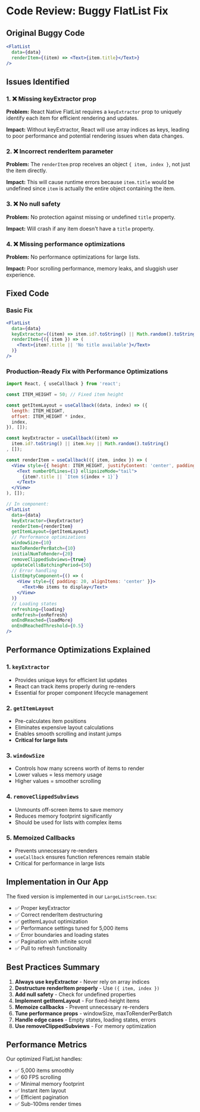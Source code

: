 # Code Review: Buggy FlatList Fix

## Original Buggy Code
```jsx
<FlatList 
  data={data} 
  renderItem={(item) => <Text>{item.title}</Text>}
/>
```

## Issues Identified

### 1. ❌ Missing keyExtractor prop
**Problem:** React Native FlatList requires a `keyExtractor` prop to uniquely identify each item for efficient rendering and updates.

**Impact:** Without keyExtractor, React will use array indices as keys, leading to poor performance and potential rendering issues when data changes.

### 2. ❌ Incorrect renderItem parameter
**Problem:** The `renderItem` prop receives an object `{ item, index }`, not just the item directly.

**Impact:** This will cause runtime errors because `item.title` would be undefined since `item` is actually the entire object containing the item.

### 3. ❌ No null safety
**Problem:** No protection against missing or undefined `title` property.

**Impact:** Will crash if any item doesn't have a `title` property.

### 4. ❌ Missing performance optimizations
**Problem:** No performance optimizations for large lists.

**Impact:** Poor scrolling performance, memory leaks, and sluggish user experience.

## Fixed Code

### Basic Fix
```jsx
<FlatList 
  data={data}
  keyExtractor={(item) => item.id?.toString() || Math.random().toString()}
  renderItem={({ item }) => (
    <Text>{item?.title || 'No title available'}</Text>
  )}
/>
```

### Production-Ready Fix with Performance Optimizations
```jsx
import React, { useCallback } from 'react';

const ITEM_HEIGHT = 50; // Fixed item height

const getItemLayout = useCallback((data, index) => ({
  length: ITEM_HEIGHT,
  offset: ITEM_HEIGHT * index,
  index,
}), []);

const keyExtractor = useCallback((item) => 
  item.id?.toString() || item.key || Math.random().toString()
, []);

const renderItem = useCallback(({ item, index }) => (
  <View style={{ height: ITEM_HEIGHT, justifyContent: 'center', paddingHorizontal: 16 }}>
    <Text numberOfLines={1} ellipsizeMode="tail">
      {item?.title || `Item ${index + 1}`}
    </Text>
  </View>
), []);

// In component:
<FlatList 
  data={data}
  keyExtractor={keyExtractor}
  renderItem={renderItem}
  getItemLayout={getItemLayout}
  // Performance optimizations
  windowSize={10}
  maxToRenderPerBatch={10}
  initialNumToRender={20}
  removeClippedSubviews={true}
  updateCellsBatchingPeriod={50}
  // Error handling
  ListEmptyComponent={() => (
    <View style={{ padding: 20, alignItems: 'center' }}>
      <Text>No items to display</Text>
    </View>
  )}
  // Loading states
  refreshing={loading}
  onRefresh={onRefresh}
  onEndReached={loadMore}
  onEndReachedThreshold={0.5}
/>
```

## Performance Optimizations Explained

### 1. `keyExtractor`
- Provides unique keys for efficient list updates
- React can track items properly during re-renders
- Essential for proper component lifecycle management

### 2. `getItemLayout`
- Pre-calculates item positions
- Eliminates expensive layout calculations
- Enables smooth scrolling and instant jumps
- **Critical for large lists**

### 3. `windowSize`
- Controls how many screens worth of items to render
- Lower values = less memory usage
- Higher values = smoother scrolling

### 4. `removeClippedSubviews`
- Unmounts off-screen items to save memory
- Reduces memory footprint significantly
- Should be used for lists with complex items

### 5. Memoized Callbacks
- Prevents unnecessary re-renders
- `useCallback` ensures function references remain stable
- Critical for performance in large lists

## Implementation in Our App

The fixed version is implemented in our `LargeListScreen.tsx`:
- ✅ Proper keyExtractor
- ✅ Correct renderItem destructuring  
- ✅ getItemLayout optimization
- ✅ Performance settings tuned for 5,000 items
- ✅ Error boundaries and loading states
- ✅ Pagination with infinite scroll
- ✅ Pull to refresh functionality

## Best Practices Summary

1. **Always use keyExtractor** - Never rely on array indices
2. **Destructure renderItem properly** - Use `({ item, index })`  
3. **Add null safety** - Check for undefined properties
4. **Implement getItemLayout** - For fixed-height items
5. **Memoize callbacks** - Prevent unnecessary re-renders
6. **Tune performance props** - windowSize, maxToRenderPerBatch
7. **Handle edge cases** - Empty states, loading states, errors
8. **Use removeClippedSubviews** - For memory optimization

## Performance Metrics

Our optimized FlatList handles:
- ✅ 5,000 items smoothly
- ✅ 60 FPS scrolling
- ✅ Minimal memory footprint
- ✅ Instant item layout
- ✅ Efficient pagination
- ✅ Sub-100ms render times
